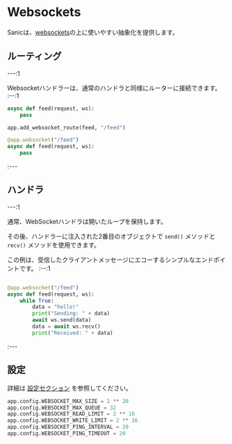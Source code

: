 # Websockets

Sanicは、[websockets](https://websockets.readthedocs.io/en/stable/)の上に使いやすい抽象化を提供します。


## ルーティング

---:1

Websocketハンドラーは、通常のハンドラと同様にルーターに接続できます。 :--:1
```python
async def feed(request, ws):
    pass

app.add_websocket_route(feed, "/feed")
```
```python
@app.websocket("/feed")
async def feed(request, ws):
    pass
```
:---

## ハンドラ


---:1

通常、WebSocketハンドラは開いたループを保持します。

その後、ハンドラーに注入された2番目のオブジェクトで `send()` メソッドと `recv()` メソッドを使用できます。

この例は、受信したクライアントメッセージにエコーするシンプルなエンドポイントです。 :--:1
```python

@app.websocket("/feed")
async def feed(request, ws):
    while True:
        data = "hello!"
        print("Sending: " + data)
        await ws.send(data)
        data = await ws.recv()
        print("Received: " + data)
```
:---
## 設定

詳細は [設定セクション](/guide/deployment/configuration.md) を参照してください。
```python
app.config.WEBSOCKET_MAX_SIZE = 2 ** 20
app.config.WEBSOCKET_MAX_QUEUE = 32
app.config.WEBSOCKET_READ_LIMIT = 2 ** 16
app.config.WEBSOCKET_WRITE_LIMIT = 2 ** 16
app.config.WEBSOCKET_PING_INTERVAL = 20
app.config.WEBSOCKET_PING_TIMEOUT = 20
```
